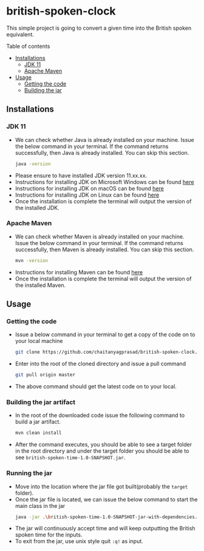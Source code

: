 # british-spoken-clock
This simple project is going to convert a given time into the British spoken equivalent.

Table of contents
- [Installations](#installations)
  - [JDK 11](#jdk-11)
  - [Apache Maven](#apache-maven)
- [Usage](#usage)
  - [Getting the code](#getting-the-code)
  - [Building the jar](#building-the-jar-artifact)

## Installations

### JDK 11

- We can check whether Java is already installed on your machine. Issue the below command in your terminal. If the command returns
successfully, then Java is already installed. You can skip this section.
    ```bash
    java -version
    ```
- Please ensure to have installed JDK version 11.xx.xx.
- Instructions for installing JDK on Microsoft Windows can be found [here](https://docs.oracle.com/en/java/javase/11/install/installation-jdk-microsoft-windows-platforms.html#GUID-A7E27B90-A28D-4237-9383-A58B416071CA)
- Instructions for installing JDK on macOS can be found [here](https://docs.oracle.com/en/java/javase/11/install/installation-jdk-macos.html#GUID-2FE451B0-9572-4E38-A1A5-568B77B146DE)
- Instructions for installing JDK on Linux can be found [here](https://docs.oracle.com/en/java/javase/11/install/installation-jdk-linux-platforms.html#GUID-737A84E4-2EFF-4D38-8E60-3E29D1B884B8)
- Once the installation is complete the terminal will output the version of the installed JDK.

### Apache Maven
- We can check whether Maven is already installed on your machine. Issue the below command in your terminal. If the command returns
  successfully, then Maven is already installed. You can skip this section.
    ```bash
    mvn -version
    ```
- Instructions for installing Maven can be found [here](https://maven.apache.org/install.html)
- Once the installation is complete the terminal will output the version of the installed Maven.

## Usage

### Getting the code

- Issue a below command in your terminal to get a copy of the code on to your local machine
  ```bash 
  git clone https://github.com/chaitanyagprasad/british-spoken-clock.git
  ```
- Enter into the root of the cloned directory and issue a pull command
  ```bash
  git pull origin master
  ```
- The above command should get the latest code on to your local.

### Building the jar artifact

- In the root of the downloaded code issue the following command to build a jar artifact.
  ```bash
  mvn clean install
  ```
- After the command executes, you should be able to see a target folder in the root directory and under the target folder
you should be able to see `british-spoken-time-1.0-SNAPSHOT.jar`.

### Running the jar

- Move into the location where the jar file got built(probably the `target` folder).
- Once the jar file is located, we can issue the below command to start the main class in the jar
  ```bash
  java -jar .\british-spoken-time-1.0-SNAPSHOT-jar-with-dependencies.jar
  ```
- The jar will continuously accept time and will keep outputting the British spoken time for the inputs.
- To exit from the jar, use unix style quit `:q!` as input. 